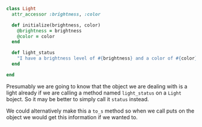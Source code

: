 ```ruby
class Light
  attr_accessor :brightness, :color

  def initialize(brightness, color)
    @brightness = brightness
    @color = color
  end

  def light_status
    "I have a brightness level of #{brightness} and a color of #{color}"
  end

end
```

Presumably we are going to know that the object we are dealing with is a light already if we are calling a method named `light_status` on a `Light` boject. So it may be better to simply call it `status` instead.

We could alternatively make this a `to_s` method so when we call puts on the object we would get this information if we wanted to.
